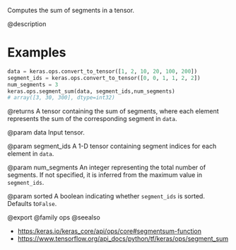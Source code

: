 Computes the sum of segments in a tensor.

@description

# Examples
```python
data = keras.ops.convert_to_tensor([1, 2, 10, 20, 100, 200])
segment_ids = keras.ops.convert_to_tensor([0, 0, 1, 1, 2, 2])
num_segments = 3
keras.ops.segment_sum(data, segment_ids,num_segments)
# array([3, 30, 300], dtype=int32)
```

@returns
A tensor containing the sum of segments, where each element
represents the sum of the corresponding segment in `data`.

@param data
Input tensor.

@param segment_ids
A 1-D tensor containing segment indices for each
element in `data`.

@param num_segments
An integer representing the total number of
segments. If not specified, it is inferred from the maximum
value in `segment_ids`.

@param sorted
A boolean indicating whether `segment_ids` is sorted.
Defaults to`False`.

@export
@family ops
@seealso
+ <https:/keras.io/keras_core/api/ops/core#segmentsum-function>
+ <https://www.tensorflow.org/api_docs/python/tf/keras/ops/segment_sum>
